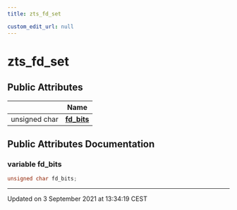 ```yaml
---
title: zts_fd_set

custom_edit_url: null
---
```


# zts_fd_set



## Public Attributes

|                | Name           |
| -------------- | -------------- |
| unsigned char | **[fd_bits](/autogen/libzt/classes/structzts__fd__set.md#variable-fd_bits)**  |

## Public Attributes Documentation

### variable fd_bits

```cpp
unsigned char fd_bits;
```


-------------------------------

Updated on  3 September 2021 at 13:34:19 CEST